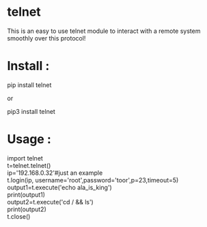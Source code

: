 # telnet
This is an easy to use telnet module to interact with a remote system smoothly over this protocol!

# Install :

pip install telnet

or

pip3 install telnet

# Usage :

import telnet
<br>t=telnet.telnet()
<br>ip='192.168.0.32'#just an example
<br>t.login(ip, username='root',password='toor',p=23,timeout=5)
<br>output1=t.execute('echo ala_is_king')
<br>print(output1)
<br>output2=t.execute('cd / && ls')
<br>print(output2)
<br>t.close()
